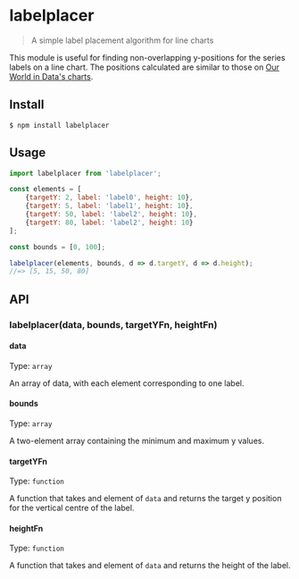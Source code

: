 # labelplacer

> A simple label placement algorithm for line charts

This module is useful for finding non-overlapping y-positions for the series
labels on a line chart.  The positions calculated are similar to those on
[Our World in Data's charts](https://ourworldindata.org/owid-grapher).

## Install

```
$ npm install labelplacer
```

## Usage

```js
import labelplacer from 'labelplacer';

const elements = [
    {targetY: 2, label: 'label0', height: 10},
    {targetY: 5, label: 'label1', height: 10},
    {targetY: 50, label: 'label2', height: 10},
    {targetY: 80, label: 'label2', height: 10}
];

const bounds = [0, 100];

labelplacer(elements, bounds, d => d.targetY, d => d.height);
//=> [5, 15, 50, 80]
```

## API

### labelplacer(data, bounds, targetYFn, heightFn)

#### data

Type: `array`

An array of data, with each element corresponding to one label.

#### bounds

Type: `array`

A two-element array containing the minimum and maximum y values.

#### targetYFn

Type: `function`

A function that takes and element of `data` and returns the target y position
for the vertical centre of the label.

#### heightFn

Type: `function`

A function that takes and element of `data` and returns the height of the
label.
